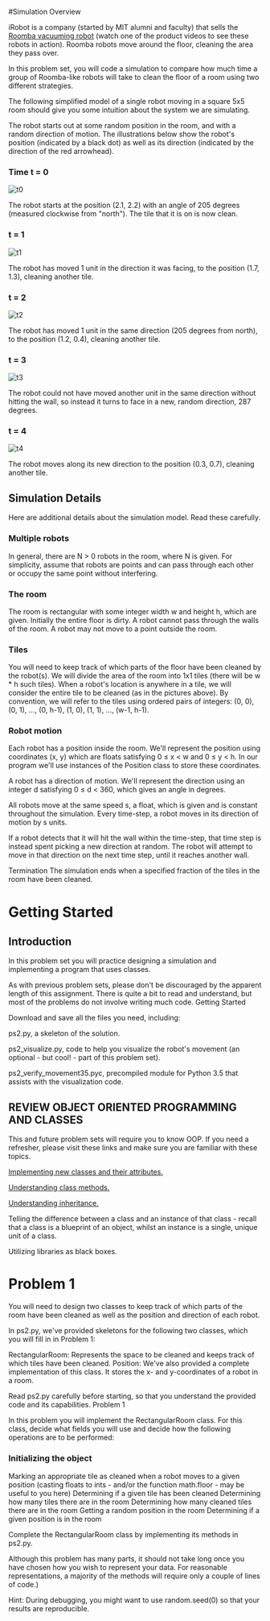 
#Simulation Overview

iRobot is a company (started by MIT alumni and faculty) that sells the [Roomba vacuuming robot](http://store.irobot.com/) (watch one of the product videos to see these robots in action). Roomba robots move around the floor, cleaning the area they pass over.

In this problem set, you will code a simulation to compare how much time a group of Roomba-like robots will take to clean the floor of a room using two different strategies.

The following simplified model of a single robot moving in a square 5x5 room should give you some intuition about the system we are simulating.

The robot starts out at some random position in the room, and with a random direction of motion. The illustrations below show the robot's position (indicated by a black dot) as well as its direction (indicated by the direction of the red arrowhead).

### Time t = 0

![t0](https://d37djvu3ytnwxt.cloudfront.net/assets/courseware/v1/a9599c894201ed96d8cd6d1afd778a62/asset-v1:MITx+6.00.2x_6+3T2016+type@asset+block/files_ps07_files_screen1.png)

The robot starts at the position (2.1, 2.2) with an angle of 205 degrees (measured clockwise from "north"). The tile that it is on is now clean.
	
### t = 1

![t1](https://d37djvu3ytnwxt.cloudfront.net/assets/courseware/v1/178f80c0f5724973720aba89faa741a3/asset-v1:MITx+6.00.2x_6+3T2016+type@asset+block/files_ps07_files_screen2.png)

The robot has moved 1 unit in the direction it was facing, to the position (1.7, 1.3), cleaning another tile.
	
### t = 2

![t2](https://d37djvu3ytnwxt.cloudfront.net/assets/courseware/v1/debc0f78a5d1191088c6972e39a4b265/asset-v1:MITx+6.00.2x_6+3T2016+type@asset+block/files_ps07_files_screen3.png)

The robot has moved 1 unit in the same direction (205 degrees from north), to the position (1.2, 0.4), cleaning another tile.

### t = 3

![t3](https://d37djvu3ytnwxt.cloudfront.net/assets/courseware/v1/300d6494c0f7f83c84efafbc44484973/asset-v1:MITx+6.00.2x_6+3T2016+type@asset+block/files_ps07_files_screen4.png)

The robot could not have moved another unit in the same direction without hitting the wall, so instead it turns to face in a new, random direction, 287 degrees.
	
### t = 4

![t4](https://d37djvu3ytnwxt.cloudfront.net/assets/courseware/v1/1a51168c1262621d2a46fbd59f26845b/asset-v1:MITx+6.00.2x_6+3T2016+type@asset+block/files_ps07_files_screen5.png)

The robot moves along its new direction to the position (0.3, 0.7), cleaning another tile.
	

## Simulation Details

Here are additional details about the simulation model. Read these carefully.

### Multiple robots

In general, there are N > 0 robots in the room, where N is given. For simplicity, assume that robots are points and can pass through each other or occupy the same point without interfering.

### The room
The room is rectangular with some integer width w and height h, which are given. Initially the entire floor is dirty. A robot cannot pass through the walls of the room. A robot may not move to a point outside the room.

### Tiles
You will need to keep track of which parts of the floor have been cleaned by the robot(s). We will divide the area of the room into 1x1 tiles (there will be w * h such tiles). When a robot's location is anywhere in a tile, we will consider the entire tile to be cleaned (as in the pictures above). By convention, we will refer to the tiles using ordered pairs of integers: (0, 0), (0, 1), ..., (0, h-1), (1, 0), (1, 1), ..., (w-1, h-1).
    
### Robot motion
Each robot has a position inside the room. We'll represent the position using coordinates (x, y) which are floats satisfying 0 ≤ x < w and 0 ≤ y < h. In our program we'll use instances of the Position class to store these coordinates.

A robot has a direction of motion. We'll represent the direction using an integer d satisfying 0 ≤ d < 360, which gives an angle in degrees.

All robots move at the same speed s, a float, which is given and is constant throughout the simulation. Every time-step, a robot moves in its direction of motion by s units.

If a robot detects that it will hit the wall within the time-step, that time step is instead spent picking a new direction at random. The robot will attempt to move in that direction on the next time step, until it reaches another wall.

Termination
The simulation ends when a specified fraction of the tiles in the room have been cleaned.


# Getting Started

## Introduction

In this problem set you will practice designing a simulation and implementing a program that uses classes.

As with previous problem sets, please don't be discouraged by the apparent length of this assignment. There is quite a bit to read and understand, but most of the problems do not involve writing much code.
Getting Started

Download and save all the files you need, including:

ps2.py, a skeleton of the solution.

ps2_visualize.py, code to help you visualize the robot's movement (an optional - but cool! - part of this problem set).

ps2_verify_movement35.pyc, precompiled module for Python 3.5 that assists with the visualization code.

## REVIEW OBJECT ORIENTED PROGRAMMING AND CLASSES

This and future problem sets will require you to know OOP. If you need a refresher, please visit these links and make sure you are familiar with these topics.

[Implementing new classes and their attributes.](http://www.greenteapress.com/thinkpython/thinkCSpy/html/chap12.html)

[Understanding class methods.](http://www.greenteapress.com/thinkpython/thinkCSpy/html/chap14.html)

[Understanding inheritance.](http://www.greenteapress.com/thinkpython/thinkCSpy/html/chap16.html)

Telling the difference between a class and an instance of that class - recall that a class is a blueprint of an object, whilst an instance is a single, unique unit of a class.

Utilizing libraries as black boxes.


# Problem 1

You will need to design two classes to keep track of which parts of the room have been cleaned as well as the position and direction of each robot.

In ps2.py, we've provided skeletons for the following two classes, which you will fill in in Problem 1:

RectangularRoom: Represents the space to be cleaned and keeps track of which tiles have been cleaned.
Position: We've also provided a complete implementation of this class. It stores the x- and y-coordinates of a robot in a room.

Read ps2.py carefully before starting, so that you understand the provided code and its capabilities.
Problem 1

In this problem you will implement the RectangularRoom class. For this class, decide what fields you will use and decide how the following operations are to be performed:

### Initializing the object
Marking an appropriate tile as cleaned when a robot moves to a given position (casting floats to ints - and/or the function math.floor - may be useful to you here)
Determining if a given tile has been cleaned
Determining how many tiles there are in the room
Determining how many cleaned tiles there are in the room
Getting a random position in the room
Determining if a given position is in the room

Complete the RectangularRoom class by implementing its methods in ps2.py.

Although this problem has many parts, it should not take long once you have chosen how you wish to represent your data. For reasonable representations, a majority of the methods will require only a couple of lines of code.)

Hint: During debugging, you might want to use random.seed(0) so that your results are reproducible.

